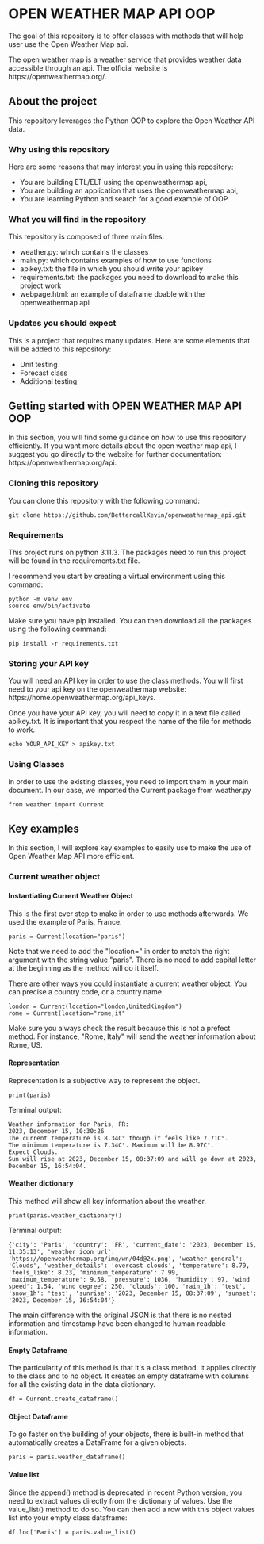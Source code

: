 <h1>OPEN WEATHER MAP API OOP</h1>

<p>The goal of this repository is to offer classes with methods that will help user use the Open Weather Map api.</p>
<p>The open weather map is a weather service that provides weather data accessible through an api. The official website is https://openweathermap.org/.</p>

<h2>About the project</h2>

<p>This repository leverages the Python OOP to explore the Open Weather API data.</p>

<h3>Why using this repository</h3>

<p>Here are some reasons that may interest you in using this repository:</p>
<ul>
<li>You are building ETL/ELT using the openweathermap api,</li>
<li>You are building an application that uses the openweathermap api,</li>
<li>You are learning Python and search for a good example of OOP</li>
</ul>

<h3>What you will find in the repository</h3>

<p>This repository is composed of three main files:</p>
<ul>
<li>weather.py: which contains the classes</li>
<li>main.py: which contains examples of how to use functions</li>
<li>apikey.txt: the file in which you should write your apikey</li>
<li>requirements.txt: the packages you need to download to make this project work</li>
<li>webpage.html: an example of dataframe doable with the openweathermap api</li>
</ul>

<h3>Updates you should expect</h3>
<p>This is a project that requires many updates. Here are some elements that will be added to this repository:</p>
<ul>
<li>Unit testing</li>
<li>Forecast class</li>
<li>Additional testing</li>
</ul>

<h2>Getting started with OPEN WEATHER MAP API OOP</h2>

<p>In this section, you will find some guidance on how to use this repository efficiently. If you want more details about the open weather map api, I suggest you go directly to the website for further documentation: https://openweathermap.org/api.</p>

<h3>Cloning this repository</h3>

<p>You can clone this repository with the following command:</p>

```
git clone https://github.com/BettercallKevin/openweathermap_api.git
```

<h3>Requirements</h3>
<p>This project runs on python 3.11.3. The packages need to run this project will be found in the requirements.txt file.</p>

<p>I recommend you start by creating a virtual environment using this command:</p>

```
python -m venv env
source env/bin/activate
```
<p>Make sure you have pip installed. You can then download all the packages using the following command:</p>

```
pip install -r requirements.txt
```

<h3>Storing your API key</h3>
<p>You will need an API key in order to use the class methods. You will first need to your api key on the openweathermap website: https://home.openweathermap.org/api_keys.</p>
<p>Once you have your API key, you will need to copy it in a text file called apikey.txt. It is important that you respect the name of the file for methods to work.</p>

```
echo YOUR_API_KEY > apikey.txt
```

<h3>Using Classes</h3>

<p>In order to use the existing classes, you need to import them in your main document. In our case, we imported the Current package from weather.py</p>

```
from weather import Current
```

<h2>Key examples</h2>

<p>In this section, I will explore key examples to easily use to make the use of Open Weather Map API more efficient.</p>

<h3>Current weather object</h3>

<h4>Instantiating Current Weather Object </h4>
<p>This is the first ever step to make in order to use methods afterwards. We used the example of Paris, France.</p>

```
paris = Current(location="paris")
```

<p>Note that we need to add the "location=" in order to match the right argument with the string value "paris". There is no need to add capital letter at the beginning as the method will do it itself.</p>

<p>There are other ways you could instantiate a current weather object. You can precise a country code, or a country name.</p>

```
london = Current(location="london,UnitedKingdom")
rome = Current(location="rome,it"
```

<p>Make sure you always check the result because this is not a prefect method. For instance, "Rome, Italy" will send the weather information about Rome, US. </p>

<h4>Representation</h4>
<p>Representation is a subjective way to represent the object.</p>

```
print(paris)
```

<p>Terminal output:</p>

```
Weather information for Paris, FR:
2023, December 15, 10:30:26
The current temperature is 8.34C° though it feels like 7.71C°.
The minimum temperature is 7.34C°. Maximum will be 8.97C°.
Expect Clouds.
Sun will rise at 2023, December 15, 08:37:09 and will go down at 2023, December 15, 16:54:04.
```



<h4>Weather dictionary</h4>

<p>This method will show all key information about the weather.</p>

```
print(paris.weather_dictionary()
```

<p>Terminal output:</p>

```
{'city': 'Paris', 'country': 'FR', 'current_date': '2023, December 15, 11:35:13', 'weather_icon_url': 'https://openweathermap.org/img/wn/04d@2x.png', 'weather_general': 'Clouds', 'weather_details': 'overcast clouds', 'temperature': 8.79, 'feels_like': 8.23, 'minimum_temperature': 7.99, 'maximum_temperature': 9.58, 'pressure': 1036, 'humidity': 97, 'wind speed': 1.54, 'wind degree': 250, 'clouds': 100, 'rain_1h': 'test', 'snow_1h': 'test', 'sunrise': '2023, December 15, 08:37:09', 'sunset': '2023, December 15, 16:54:04'}

```

<p>The main difference with the original JSON is that there is no nested information and timestamp have been changed to human readable information. </p>

<h4>Empty Dataframe</h4>

<p>The particularity of this method is that it's a class method. It applies directly to the class and to no object. It creates an empty dataframe with columns for all the existing data in the data dictionary.</p>

```
df = Current.create_dataframe()
```

<h4>Object Dataframe</h4>
<p>To go faster on the building of your objects, there is built-in method that automatically creates a DataFrame for a given objects.</p>

```
paris = paris.weather_dataframe()
```
<h4>Value list</h4>
<p>Since the append() method is deprecated in recent Python version, you need to extract values directly from the dictionary of values. Use the value_list() method to do so. You can then add a row with this object values list into your empty class dataframe:</p>

```
df.loc['Paris'] = paris.value_list()
```